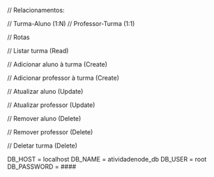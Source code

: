 // Relacionamentos:

// Turma-Aluno (1:N)
// Professor-Turma (1:1)



// Rotas

// Listar turma (Read)

// Adicionar aluno à turma (Create)

// Adicionar professor à turma (Create)

// Atualizar aluno (Update)

// Atualizar professor (Update)

// Remover aluno (Delete)

// Remover professor (Delete)

// Deletar turma (Delete)

DB_HOST = localhost
DB_NAME = atividadenode_db
DB_USER = root
DB_PASSWORD = ####